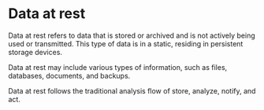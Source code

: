 # Data at rest

Data at rest refers to data that is stored or archived and is not actively being used or transmitted. 
This type of data is in a static, residing in persistent storage devices. 

Data at rest may include various types of information, such as files, databases, documents, and backups.

Data at rest follows the traditional analysis flow of store, analyze, notify, and act.
